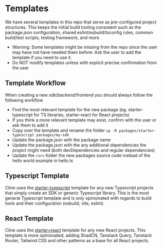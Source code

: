 # Templates
We have several templates in this repo that serve as pre-configured project structures. This keeps the initial build tooling consistent such as the package.json configuration, shared eslint/esbuild/tsconfig rules, common build/test scripts, testing framework, and more.

* Warning: Some templates might be missing from the repo since the user may have not have needed them before: Ask the user to add the template if you need to use it.
* Do NOT modify templates unless with explicit precise confirmation from the user

## Template Workflow
When creating a new sdk/backend/frontend you should always follow the following workflow
* Find the most relevant template for the new package (eg. starter-typescript for TS libraries, starter-react for React projects)
* If you think a more relevant template may exist, confirm with the user or ask them to add it
* Copy over the template and rename the folder `cp -R packages/starter-typescript packages/my-sdk`
* Update the package.json with the package name
* Update the package.json with the any additional dependencies the project might need (both devDependencies and regular dependencies)
* Update the `/src` folder the new packages source code instead of the hello world example in hello.ts

## Typescript Template
Cline uses the [starter-typescript](../packages/starter-typescript/) template for any new Typescript projects that simply create an SDK or generic Typescript library. This is the most general Typescript template and is only opinionated with regards to build tools and their configuration (esbuild, vite, eslint).

## React Template
Cline uses the [starter=react](../packages/starter-react/) template for any new React projects. This template is more opinionated, adding ShadCN, Tanstack Query, Tanstack Router, Tailwind CSS and other patterns as a base for all React projects.
